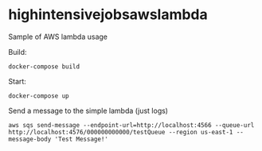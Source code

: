# highintensivejobsawslambda
Sample of AWS lambda usage

Build:

```
docker-compose build
```

Start:
```
docker-compose up
```

Send a message to the simple lambda (just logs)
```
aws sqs send-message --endpoint-url=http://localhost:4566 --queue-url http://localhost:4576/000000000000/testQueue --region us-east-1 --message-body 'Test Message!'
```

